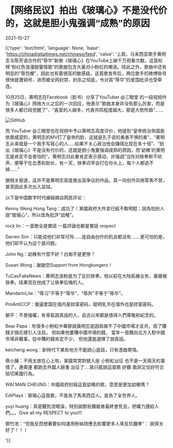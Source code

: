 # 【网络民议】拍出《玻璃心》不是没代价的，这就是胆小鬼强调“成熟”的原因

2021-10-27

[{'type': 'text/html', 'language': None, 'base': 'https://chinadigitaltimes.net/chinese/feed', 'value': '上周，马来西亚歌手黄明志与陈芳语合作的“辱华”新歌《玻璃心》在YouTube上破千万观看次数。这首标榜“粉红色浪漫甜蜜情歌”的歌曲包含大量对小粉红的嘲讽。除此之外，歌曲中还有明显的“辱包梗”，因此也有着很高的敏感级。这首歌发布后，两位歌手的微博账号很快就遭销号，进而被全网封禁，封杀之彻底，令对其“辱华”的爱国批评也受牵连。

10月25日，黄明志在Facebook（脸书）分享了YouTuber @三眼堂 的一段视频作为《玻璃心》网络大火之后的一次回应，他表示“歌曲本身并没有那么厉害，而是很多人都已经觉醒了”、“喜爱的人越多，代表共鸣程度越大，那是大势所趋”&#8230;&#8230;.

![GitHub](https://chinadigitaltimes.net/chinese/files/2021/10/image-1635306235619.png)

而 YouTuber @三眼堂也在视频中予以黄明志高度评价，他提到“皇帝统治帝国是依靠威望的，黄明志的MV打了皇帝的脸，这就是孔子说的勇者不惧的勇”、“黄明志从来就是一个我手写我心的人&#8230;..如果不关心政治他会赚得比现在多十倍”、“拍出《玻璃心》不是没有代价的，这就是胆小鬼要强调成熟的原因，而‘幼稚’的黄明志是肯定不会害怕的”。黄明志对此番肯定表示感动，并强调“当你对铁拳默不吭声，便等于在怂恿和助长，有一天，铁拳迟早会打在你头上，每个人都逃不掉&#8230;&#8230;”



据相关报道，这并不是黄明志首度推出高争议的作品，其一向创作风格荤素不禁，甚至因此多次出入监狱。



以下是中国数字时代编辑摘自网民评论：



Kenny Weng Hong Tang：成功了！某國政府大外宣已經不敢明懟；因為怕別人說“玻璃心”，所以改為批評“幼稚”。

rock lin：一首歌全是實話 一篇評論也都是實話  respect

Darren Sim：只能说他们非常可怜&#8230;&#8230;连自由创作的机会都没有&#8230;&#8230;.更可怕的是，他们却不认为这个是问题。

John Ng：幼稚有什麼不好？白痴不是更慘？

Susan Wong：謝謝您Support from Hongkongers！

TuCaoFakeNews：黄明志涨粉是为了反抗铁拳。他以前在大陆拓展业务，屡屡被铁拳。结果现在他成了让铁拳后悔的人。

MandarinLite：“辱习”不等于“辱华”、“辱共”不等于“辱华”。

ProAntiCCP：傻逼爱国在墙内是财富密码，聪明乳华在墙外也是财富密码。

躺平：不畏强權，有骨氣說真話的人，自古以來都是值得人們尊敬和紀念的。

Bear Papa：有很多小粉紅中華膠說黃明志是因爲做不了中國市場才反共，爲了賺錢才搞花樣引人注目。 但如果他要賺中國市場的錢， 當年一首飄向北方入駐中國市場非難事，從中賺的錢肯定不少， 但他還是選擇了說真話。

keicheng wong：新時代下某些地方不能說心底話，只有憑曲寄情。

蔡小脯：不用太放在心上啦，某國常常對號入座 小粉紅出征 也不是一天兩天的事情了，連奧運 都跑去外國人臉書 出征了&#8230;.我只能說這首歌 好聽 歌詞又恰好符合貼切某國行為。

WAI MAN CHEUNG：中國政府封殺這首幼稚的歌，意思是更加幼稚嗎？

EdiPlays：玻璃心這首歌，不是為了馬來西亞人。是為了全世界人。

yuyi huang：真是聽到流眼淚，特別說那些獨裁者最終會死去，把權力還給人們。。。Give all my RESPECT to you!!!

鄧竹浩：“但我反而想著要如何運用粉絲效應去影響更多人來反抗鐵拳”： 說得太好了！！！

'}]